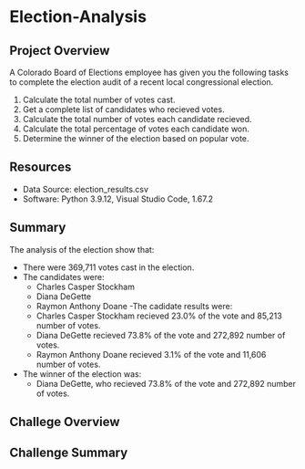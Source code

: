 # Election-Analysis

## Project Overview
A Colorado Board of Elections employee has given you the following tasks to complete the election audit of a recent local congressional election. 

1. Calculate the total number of votes cast.
2. Get a complete list of candidates who recieved votes.
3. Calculate the total number of votes each candidate recieved.
4. Calculate the total percentage of votes each candidate won. 
5. Determine the winner of the election based on popular vote.

## Resources
- Data Source: election_results.csv
- Software: Python 3.9.12, Visual Studio Code, 1.67.2

## Summary
The analysis of the election show that: 
- There were 369,711 votes cast in the election. 
- The candidates were: 
  - Charles Casper Stockham
  - Diana DeGette
  - Raymon Anthony Doane
-The cadidate results were: 
  - Charles Casper Stockham recieved 23.0% of the vote and 85,213 number of votes.
  - Diana DeGette recieved 73.8% of the vote and 272,892 number of votes.
  - Raymon Anthony Doane recieved 3.1% of the vote and 11,606 number of votes.
- The winner of the election was: 
  - Diana DeGette, who recieved 73.8% of the vote and 272,892 number of votes. 

## Challege Overview

## Challenge Summary

